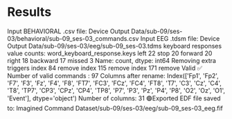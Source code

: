 # Results

Input BEHAVIORAL .csv file: Device Output Data/sub-09/ses-03/behavioral/sub-09_ses-03_commands.csv
Input EEG .tdsm file: Device Output Data/sub-09/ses-03/eeg/sub-09_ses-03.tdms
keyboard responses value counts:
 word_keyboard_response.keys
left        22
stop        20
forward     20
right       18
backward    17
missed       3
Name: count, dtype: int64
Removing extra triggers
index 84 remove
index 115 remove
index 171 remove
Valid ✅
Number of valid commands : 97
Columns after rename:
 Index(['Fp1', 'Fp2', 'F7', 'F3', 'Fz', 'F4', 'F8', 'FT7', 'FC3', 'FCz', 'FC4',
       'FT8', 'T7', 'C3', 'Cz', 'C4', 'T8', 'TP7', 'CP3', 'CPz', 'CP4', 'TP8',
       'P7', 'P3', 'Pz', 'P4', 'P8', 'O2', 'Oz', 'O1', 'Event'],
      dtype='object')
Number of columns: 31
🟢Exported EDF file saved to: Imagined Command Dataset/sub-09/ses-03/eeg/sub-09_ses-03_eeg.fif
